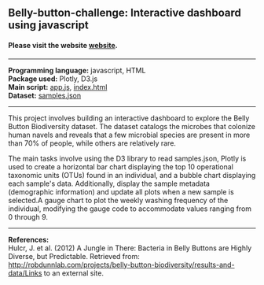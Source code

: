 ## Belly-button-challenge: Interactive dashboard using javascript

#### Please visit the website [website](https://rahulg2381.github.io/belly-button-challenge/).
---

<b>Programming language:</b> javascript, HTML <br />
<b>Package used:</b> Plotly, D3.js <br />
<b>Main script:</b> [app.js](https://github.com/RahulG2381/belly-button-challenge/blob/main/static/js/app.js), [index.html](https://github.com/RahulG2381/belly-button-challenge/blob/main/index.html)<br />
<b>Dataset:</b> [samples.json](https://github.com/RahulG2381/belly-button-challenge/blob/main/samples.json)

---
This project involves building an interactive dashboard to explore the Belly Button Biodiversity dataset. The dataset catalogs the microbes that colonize human navels and reveals that a few microbial species are present in more than 70% of people, while others are relatively rare.

The main tasks involve using the D3 library to read samples.json, Plotly is used to create a horizontal bar chart displaying the top 10 operational taxonomic units (OTUs) found in an individual, and a bubble chart displaying each sample's data. Additionally, display the sample metadata (demographic information) and update all plots when a new sample is selected.A gauge chart to plot the weekly washing frequency of the individual, modifying the gauge code to accommodate values ranging from 0 through 9.

---

<b>References:</b><br />
Hulcr, J. et al. (2012) A Jungle in There: Bacteria in Belly Buttons are Highly Diverse, but Predictable. Retrieved from: http://robdunnlab.com/projects/belly-button-biodiversity/results-and-data/Links to an external site.

